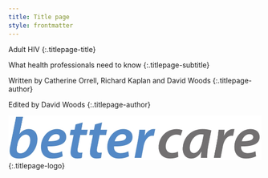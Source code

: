 ```yaml
---
title: Title page
style: frontmatter
---
```


Adult HIV
{:.titlepage-title}

What health professionals need to know
{:.titlepage-subtitle}

Written by Catherine Orrell, Richard Kaplan and David Woods
{:.titlepage-author}

Edited by David Woods
{:.titlepage-author}

![Bettercare logo](images/bettercare-logo.jpg){:.titlepage-logo}
